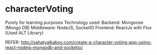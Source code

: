 # characterVoting
Purely for learning purposes
Technology used:
Backend: Mongoose (Mongo DB)
Middleware: NodeJS, SocketIO
Frontend: ReactJs with Flux (Used ALT Library)

REFER: http://sahatyalkabov.com/create-a-character-voting-app-using-react-nodejs-mongodb-and-socketio/
